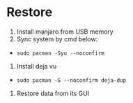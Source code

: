 # Restore

1. Install manjaro from USB memory
1. Sync system by cmd below:
  - `sudo pacman -Syu --noconfirm`
1. Install deja vu
  - `sudo pacman -S --noconfirm deja-dup`
1. Restore data from its GUI
